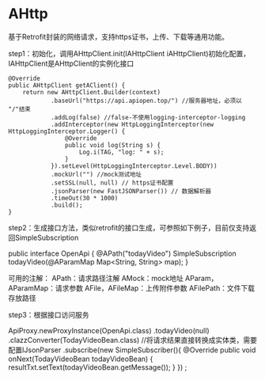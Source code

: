 # AHttp
基于Retrofit封装的网络请求，支持https证书，上传、下载等通用功能。

step1：初始化，调用AHttpClient.init(IAHttpClient iAHttpClient)初始化配置，IAHttpClient是AHttpClient的实例化接口

    @Override
    public AHttpClient getAClient() {
        return new AHttpClient.Builder(context)
                .baseUrl("https://api.apiopen.top/") //服务器地址，必须以 "/"结束
                .addLog(false) //false-不使用logging-interceptor-logging
                .addInterceptor(new HttpLoggingInterceptor(new HttpLoggingInterceptor.Logger() {
                    @Override
                    public void log(String s) {
                        Log.i(TAG, "log: " + s);
                    }
                }).setLevel(HttpLoggingInterceptor.Level.BODY))
                .mockUrl("") //mock测试地址
                .setSSL(null, null) // https证书配置
                .jsonParser(new FastJSONParser()) // 数据解析器
                .timeOut(30 * 1000)
                .build();
    }
    
step2：生成接口方法，类似retrofit的接口生成，可参照如下例子，目前仅支持返回SimpleSubscription

public interface OpenApi {
    @APath("todayVideo")
    SimpleSubscription todayVideo(@AParamMap Map<String, String> map);
}

可用的注解：
APath：请求路径注解
AMock：mock地址
AParam，AParamMap：请求参数
AFile，AFileMap：上传附件参数
AFilePath：文件下载存放路径

step3：根据接口访问服务

ApiProxy.newProxyInstance(OpenApi.class)
                        .todayVideo(null)
                        .clazzConverter(TodayVideoBean.class) //将请求结果直接转换成实体类，需要配置IJsonParser
                        .subscribe(new SimpleSubscriber<TodayVideoBean>(){
                            @Override
                            public void onNext(TodayVideoBean todayVideoBean) {
                                resultTxt.setText(todayVideoBean.getMessage());
                            }
                        })
                ;
  
